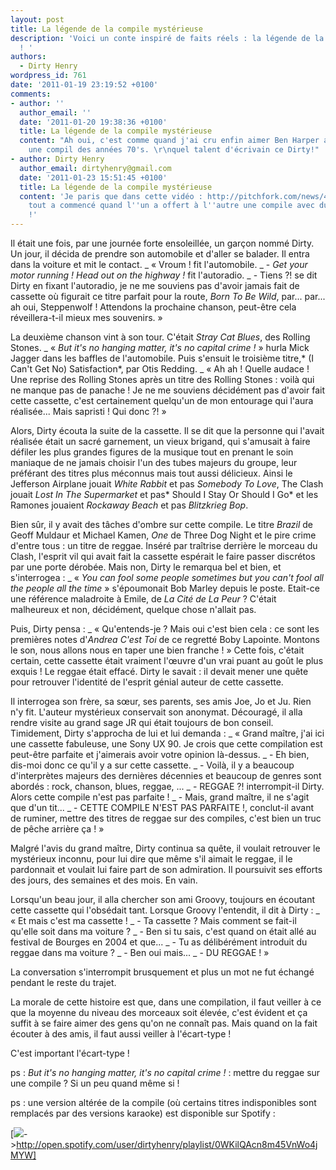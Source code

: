 ```yaml
---
layout: post
title: La légende de la compile mystérieuse
description: 'Voici un conte inspiré de faits réels : la légende de la compile mystérieuse
  ! '
authors:
  - Dirty Henry
wordpress_id: 761
date: '2011-01-19 23:19:52 +0100'
comments:
- author: ''
  author_email: ''
  date: '2011-01-20 19:38:36 +0100'
  title: La légende de la compile mystérieuse
  content: "Ah oui, c'est comme quand j'ai cru enfin aimer Ben Harper alors que c'était
    une compil des années 70's. \r\nquel talent d'écrivain ce Dirty!"
- author: Dirty Henry
  author_email: dirtyhenry@gmail.com
  date: '2011-01-23 15:51:45 +0100'
  title: La légende de la compile mystérieuse
  content: 'Je paris que dans cette vidéo : http://pitchfork.com/news/41296-watch-matt-kim-beat-the-crap-out-of-each-other-in-their-new-music-video-for-cameras/
    tout a commencé quand l''un a offert à l''autre une compile avec du reggae dessus
    !'
---
```

Il était une fois, par une journée forte ensoleillée, un garçon nommé Dirty. Un jour, il décida de prendre son automobile et d'aller se balader. Il entra dans la voiture et mit le contact.
_ « Vroum ! fit l'automobile.
_ - *Get your motor running ! Head out on the highway !* fit l'autoradio.
_ - Tiens ?! se dit Dirty en fixant l'autoradio, je ne me souviens pas d'avoir jamais fait de cassette où figurait ce titre parfait pour la route, *Born To Be Wild*, par... par... ah oui, Steppenwolf ! Attendons la prochaine chanson, peut-être cela réveillera-t-il mieux mes souvenirs. »

La deuxième chanson vint à son tour. C'était *Stray Cat Blues*, des Rolling Stones. 
_ « *But it's no hanging matter, it's no capital crime !* » hurla Mick Jagger dans les baffles de l'automobile. Puis s'ensuit le troisième titre,* (I Can't Get No) Satisfaction*, par Otis Redding.
_ « Ah ah ! Quelle audace ! Une reprise des Rolling Stones après un titre des Rolling Stones : voilà qui ne manque pas de panache ! Je ne me souviens décidément pas d'avoir fait cette cassette, c'est certainement quelqu'un de mon entourage qui l'aura réalisée... Mais sapristi ! Qui donc ?! »

Alors, Dirty écouta la suite de la cassette. Il se dit que la personne qui l'avait réalisée était un sacré garnement, un vieux brigand, qui s'amusait à faire défiler les plus grandes figures de la musique tout en prenant le soin maniaque de ne jamais choisir l'un des tubes majeurs du groupe, leur préférant des titres plus méconnus mais tout aussi délicieux. Ainsi le Jefferson Airplane jouait *White Rabbit* et pas *Somebody To Love*, The Clash jouait *Lost In The Supermarket* et pas* Should I Stay Or Should I Go* et les Ramones jouaient *Rockaway Beach* et pas *Blitzkrieg Bop*. 

Bien sûr, il y avait des tâches d'ombre sur cette compile. Le titre *Brazil* de Geoff Muldaur et Michael Kamen, *One* de Three Dog Night et le pire crime d'entre tous : un titre de reggae. Inséré par traîtrise derrière le morceau du Clash, l'esprit vil qui avait fait la cassette espérait le faire passer discrétos par une porte dérobée. Mais non, Dirty le remarqua bel et bien, et s'interrogea :
_ « *You can fool some people sometimes but you can't fool all the people all the time* » s'époumonait Bob Marley depuis le poste. Etait-ce une référence maladroite à Emile, de *La Cité de La Peur* ? C'était malheureux et non, décidément, quelque chose n'allait pas.

Puis, Dirty pensa : 
_ « Qu'entends-je ? Mais oui c'est bien cela : ce sont les premières notes d'*Andrea C'est Toi* de ce regretté Boby Lapointe. Montons le son, nous allons nous en taper une bien franche ! »
Cette fois, c'était certain, cette cassette était vraiment l'œuvre d'un vrai puant au goût le plus exquis ! Le reggae était effacé. Dirty le savait : il devait mener une quête pour retrouver l'identité de l'esprit génial auteur de cette cassette.

Il interrogea son frère, sa sœur, ses parents, ses amis Joe, Jo et Ju. Rien n'y fit. L'auteur mystérieux conservait son anonymat. Découragé, il alla rendre visite au grand sage JR qui était toujours de bon conseil. Timidement, Dirty s'approcha de lui et lui demanda :
_ « Grand maître, j'ai ici une cassette fabuleuse, une Sony UX 90. Je crois que cette compilation est peut-être parfaite et j'aimerais avoir votre opinion là-dessus.
_ - Eh bien, dis-moi donc ce qu'il y a sur cette cassette.
_ - Voilà, il y a beaucoup d'interprètes majeurs des dernières décennies et beaucoup de genres sont abordés : rock, chanson, blues, reggae, ...
_ - REGGAE ?! interrompit-il Dirty. Alors cette compile n'est pas parfaite !
_ - Mais, grand maître, il ne s'agit que d'un tit...
_ - CETTE COMPILE N'EST PAS PARFAITE !, conclut-il avant de ruminer, mettre des titres de reggae sur des compiles, c'est bien un truc de pêche arrière ça ! »

Malgré l'avis du grand maître, Dirty continua sa quête, il voulait retrouver le mystérieux inconnu, pour lui dire que même s'il aimait le reggae, il le pardonnait et voulait lui faire part de son admiration. Il poursuivit ses efforts des jours, des semaines et des mois. En vain.

Lorsqu'un beau jour, il alla chercher son ami Groovy, toujours en écoutant cette cassette qui l'obsédait tant. Lorsque Groovy l'entendit, il dit à Dirty :
_ « Et mais c'est ma cassette !
_ - Ta cassette ? Mais comment se fait-il qu'elle soit dans ma voiture ?
_ - Ben si tu sais, c'est quand on était allé au festival de Bourges en 2004 et que...
_ - Tu as délibérément introduit du reggae dans ma voiture ?
_ - Ben oui mais...
_ - DU REGGAE ! »

La conversation s'interrompit brusquement et plus un mot ne fut échangé pendant le reste du trajet.

La morale de cette histoire est que, dans une compilation, il faut veiller à ce que la moyenne du niveau des morceaux soit élevée, c'est évident et ça suffit à se faire aimer des gens qu'on ne connaît pas. Mais quand on la fait écouter à des amis, il faut aussi veiller à l'écart-type !

C'est important l'écart-type !

ps : *But it's no hanging matter, it's no capital crime !* : mettre du reggae sur une compile ? Si un peu quand même si !

ps : une version altérée de la compile (où certains titres indisponibles sont remplacés par des versions karaoke) est disponible sur Spotify :  

[<img src="/squelettes/images/spotify-button.png" />->http://open.spotify.com/user/dirtyhenry/playlist/0WKilQAcn8m45VnWo4jMYW]
